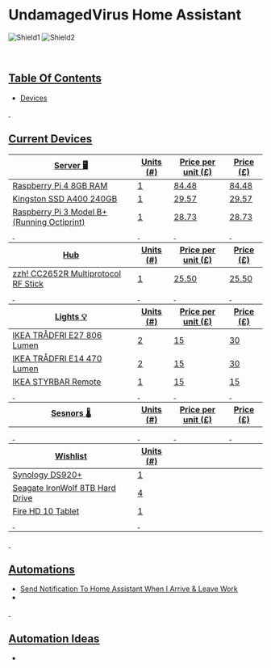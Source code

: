 # UndamagedVirus Home Assistant 
![Shield1](https://img.shields.io/github/commit-activity/y/UndamagedVirus/HomeAssistantConfig)
![Shield2](https://img.shields.io/github/last-commit/UndamagedVirus/HomeAssistantConfig)


<p>&nbsp;</p>

## <u> Table Of Contents <u>
- [Devices](#current-devices)

<p>&nbsp;</p>

## Current Devices

<table>
    <thead>
        <tr>
            <th>Server 🖥</th>
            <th>Units (#)</th>
            <th>Price per unit (£)</th>
            <th>Price (£)</th>
        </tr>
    </thead>
    <tbody>
        <tr>
            <td>Raspberry Pi 4 8GB RAM</td>
            <td>1</td>
            <td>84.48</td>
            <td>84.48</td>
        </tr>
        <tr>
            <td>Kingston SSD A400 240GB</td>
            <td>1</td>
            <td>29.57</td>
            <td>29.57</td>
        </tr>
        <tr>
        <tr>
            <td>Raspberry Pi 3 Model B+ (Running Octiprint)</td>
            <td>1</td>
            <td>28.73</td>
            <td>28.73</td>
        </tr>
        <tr>
            <td>&nbsp;</td>
            <td>&nbsp;</td>
            <td>&nbsp;</td>
            <td>&nbsp;</td>
        </tr>
    </tbody>
    <thead>
        <tr>
            <th>Hub</th>
            <th>Units (#)</th>
            <th>Price per unit (£)</th>
            <th>Price (£)</th>
        </tr>
    </thead>
    <tbody>
        <tr>
            <td>zzh! CC2652R Multiprotocol RF Stick</td>
            <td>1</td>
            <td>25.50</td>
            <td>25.50</td>
        </tr>
        <tr>
            <td>&nbsp;</td>
            <td>&nbsp;</td>
            <td>&nbsp;</td>
            <td>&nbsp;</td>
        </tr>
        </tbody>
    <thead>
        <tr>
            <th>Lights 💡</th>
            <th>Units (#)</th>
            <th>Price per unit (£)</th>
            <th>Price (£)</th>
        </tr>
    </thead>
    <tbody>
        <tr>
            <td>IKEA TRÅDFRI E27 806 Lumen</td>
            <td>2</td>
            <td>15</td>
            <td>30</td>
        </tr>
        <tr>
            <td>IKEA TRÅDFRI E14 470 Lumen</td>
            <td>2</td>
            <td>15</td>
            <td>30</td>
        </tr>
        <tr>
            <td>IKEA STYRBAR Remote</td>
            <td>1</td>
            <td>15</td>
            <td>15</td>
        </tr>
        <tr>
            <td>&nbsp;</td>
            <td>&nbsp;</td>
            <td>&nbsp;</td>
            <td>&nbsp;</td>
        </tr>
        </tbody>
    <thead>
        <tr>
            <th>Sesnors 🌡</th>
            <th>Units (#)</th>
            <th>Price per unit (£)</th>
            <th>Price (£)</th>
        </tr>
    </thead>
    <tbody>
        <tr>
            <td></td>
            <td></td>
            <td></td>
            <td></td>
        </tr>
        <tr>
            <td>&nbsp;</td>
            <td>&nbsp;</td>
            <td>&nbsp;</td>
            <td>&nbsp;</td>
        </tr>
        </tbody>
    <thead>
        <tr>
            <th>Wishlist</th>
            <th>Units (#)</th>
        </tr>
    </thead>
    <tbody>
        <tr>
            <td>Synology DS920+</td>
            <td>1</td>
        </tr>
        <tr>
            <td>Seagate IronWolf 8TB Hard Drive</td>
            <td>4</td>
        </tr>
        <tr>
            <td>Fire HD 10 Tablet</td>
            <td>1</td>
        </tr>
        <tr>
            <td>&nbsp;</td>
            <td>&nbsp;</td>
        </tr>
    </tbody>
</table>

<p>&nbsp;</p>

## Automations

* Send Notification To Home Assistant When I Arrive & Leave Work
* 

<p>&nbsp;</p>

## Automation Ideas
* 